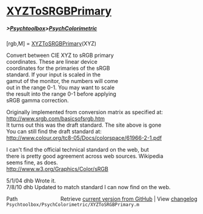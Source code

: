 # [XYZToSRGBPrimary](XYZToSRGBPrimary)
##### >[Psychtoolbox](Psychtoolbox)>[PsychColorimetric](PsychColorimetric)

[rgb,M] = [XYZToSRGBPrimary](XYZToSRGBPrimary)(XYZ)  
  
Convert between CIE XYZ to sRGB primary  
coordinates.  These are linear device  
coordinates for the primaries of the sRGB  
standard.  If your input is scaled in the  
gamut of the monitor, the numbers will come  
out in the range 0-1.  You may want to scale  
the result into the range 0-1 before applying  
sRGB gamma correction.   
  
Originally implemented from conversion matrix as specified at:  
  http://www.srgb.com/basicsofsrgb.htm  
It turns out this was the draft standard.  The site above is gone  
You can still find the draft standard at:  
  http://www.colour.org/tc8-05/Docs/colorspace/61966-2-1.pdf  
  
I can't find the official technical standard on the web, but  
there is pretty good agreement across web sources.  Wikipedia  
seems fine, as does.  
  http://www.w3.org/Graphics/Color/sRGB  
  
5/1/04  dhb             Wrote it.  
7/8/10    dhb             Updated to match standard I can now find on the web.  




<div class="code_header" style="text-align:right;">
  <span style="float:left;">Path&nbsp;&nbsp;</span> <span class="counter">Retrieve <a href=
  "https://raw.github.com/Psychtoolbox-3/Psychtoolbox-3/beta/Psychtoolbox/PsychColorimetric/XYZToSRGBPrimary.m">current version from GitHub</a> | View <a href=
  "https://github.com/Psychtoolbox-3/Psychtoolbox-3/commits/beta/Psychtoolbox/PsychColorimetric/XYZToSRGBPrimary.m">changelog</a></span>
</div>
<div class="code">
  <code>Psychtoolbox/PsychColorimetric/XYZToSRGBPrimary.m</code>
</div>

